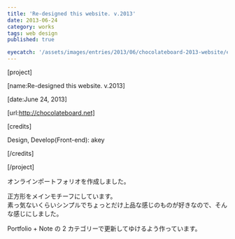 ```yaml
---
title: 'Re-designed this website. v.2013'
date: 2013-06-24
category: works
tags: web design
published: true

eyecatch: '/assets/images/entries/2013/06/chocolateboard-2013-website/eyecatch.png'
---
```


[project]

[name:Re-designed this website. v.2013]

[date:June 24, 2013]

[url:http://chocolateboard.net]

[credits]

Design, Develop(Front-end): akey  

[/credits]

[/project]

オンラインポートフォリオを作成しました。

正方形をメインモチーフにしています。  
素っ気ないくらいシンプルでちょっとだけ上品な感じのものが好きなので、そんな感じにしました。

Portfolio + Note の 2 カテゴリーで更新してゆけるよう作っています。
